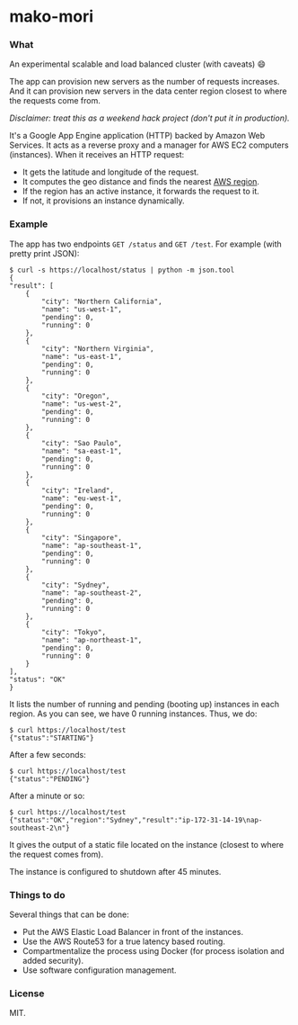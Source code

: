 mako-mori
=========

### What

An experimental scalable and load balanced cluster (with caveats) :smile:

The app can provision new servers as the number of requests increases. And it can provision new servers in the data center region closest to where the requests come from.

*Disclaimer: treat this as a weekend hack project (don't put it in production).*

It's a Google App Engine application (HTTP) backed by Amazon Web Services. It acts as a reverse proxy and a manager for AWS EC2 computers (instances). When it receives an HTTP request:

- It gets the latitude and longitude of the request.
- It computes the geo distance and finds the nearest [AWS region](http://aws.amazon.com/about-aws/globalinfrastructure/).
- If the region has an active instance, it forwards the request to it.
- If not, it provisions an instance dynamically.

### Example

The app has two endpoints `GET /status` and `GET /test`. For example (with pretty print JSON):

    $ curl -s https://localhost/status | python -m json.tool 
    {
    "result": [
        {
            "city": "Northern California",
            "name": "us-west-1",
            "pending": 0,
            "running": 0
        },
        {
            "city": "Northern Virginia",
            "name": "us-east-1",
            "pending": 0,
            "running": 0
        },
        {
            "city": "Oregon",
            "name": "us-west-2",
            "pending": 0,
            "running": 0
        },
        {
            "city": "Sao Paulo",
            "name": "sa-east-1",
            "pending": 0,
            "running": 0
        },
        {
            "city": "Ireland",
            "name": "eu-west-1",
            "pending": 0,
            "running": 0
        },
        {
            "city": "Singapore",
            "name": "ap-southeast-1",
            "pending": 0,
            "running": 0
        },
        {
            "city": "Sydney",
            "name": "ap-southeast-2",
            "pending": 0,
            "running": 0
        },
        {
            "city": "Tokyo",
            "name": "ap-northeast-1",
            "pending": 0,
            "running": 0
        }
    ],
    "status": "OK"
    }

It lists the number of running and pending (booting up) instances in each region. As you can see, we have 0 running instances. Thus, we do:

    $ curl https://localhost/test
    {"status":"STARTING"}

After a few seconds:

    $ curl https://localhost/test
    {"status":"PENDING"}

After a minute or so:

    $ curl https://localhost/test
    {"status":"OK","region":"Sydney","result":"ip-172-31-14-19\nap-southeast-2\n"}

It gives the output of a static file located on the instance (closest to where the request comes from).

The instance is configured to shutdown after 45 minutes.

### Things to do

Several things that can be done:

- Put the AWS Elastic Load Balancer in front of the instances.
- Use the AWS Route53 for a true latency based routing.
- Compartmentalize the process using Docker (for process isolation and added security).
- Use software configuration management.

### License

MIT.

